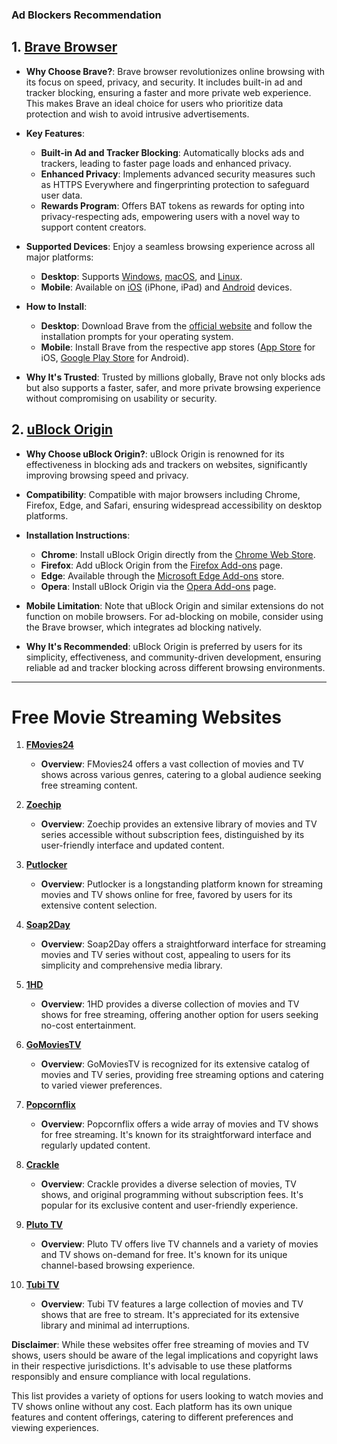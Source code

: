 ### Ad Blockers Recommendation

## 1. [Brave Browser](https://brave.com/)
   - **Why Choose Brave?**: Brave browser revolutionizes online browsing with its focus on speed, privacy, and security. It includes built-in ad and tracker blocking, ensuring a faster and more private web experience. This makes Brave an ideal choice for users who prioritize data protection and wish to avoid intrusive advertisements.

   - **Key Features**:
     - **Built-in Ad and Tracker Blocking**: Automatically blocks ads and trackers, leading to faster page loads and enhanced privacy.
     - **Enhanced Privacy**: Implements advanced security measures such as HTTPS Everywhere and fingerprinting protection to safeguard user data.
     - **Rewards Program**: Offers BAT tokens as rewards for opting into privacy-respecting ads, empowering users with a novel way to support content creators.

   - **Supported Devices**: Enjoy a seamless browsing experience across all major platforms:
     - **Desktop**: Supports [Windows](https://brave.com/download/), [macOS](https://brave.com/download/), and [Linux](https://brave.com/download/).
     - **Mobile**: Available on [iOS](https://apps.apple.com/us/app/brave-browser/id1052879175) (iPhone, iPad) and [Android](https://play.google.com/store/apps/details?id=com.brave.browser) devices.

   - **How to Install**: 
     - **Desktop**: Download Brave from the [official website](https://brave.com/download/) and follow the installation prompts for your operating system.
     - **Mobile**: Install Brave from the respective app stores ([App Store](https://apps.apple.com/us/app/brave-browser/id1052879175) for iOS, [Google Play Store](https://play.google.com/store/apps/details?id=com.brave.browser) for Android).

   - **Why It's Trusted**: Trusted by millions globally, Brave not only blocks ads but also supports a faster, safer, and more private browsing experience without compromising on usability or security.

## 2. [uBlock Origin](https://ublockorigin.com/)
   - **Why Choose uBlock Origin?**: uBlock Origin is renowned for its effectiveness in blocking ads and trackers on websites, significantly improving browsing speed and privacy.

   - **Compatibility**: Compatible with major browsers including Chrome, Firefox, Edge, and Safari, ensuring widespread accessibility on desktop platforms.

   - **Installation Instructions**: 
     - **Chrome**: Install uBlock Origin directly from the [Chrome Web Store](https://chrome.google.com/webstore/detail/ublock-origin/cjpalhdlnbpafiamejdnhcphjbkeiagm).
     - **Firefox**: Add uBlock Origin from the [Firefox Add-ons](https://addons.mozilla.org/en-US/firefox/addon/ublock-origin/) page.
     - **Edge**: Available through the [Microsoft Edge Add-ons](https://microsoftedge.microsoft.com/addons/detail/ublock-origin/odfafepnkmbhccpbejgmiehpchacaeak) store.
     - **Opera**: Install uBlock Origin via the [Opera Add-ons](https://addons.opera.com/en/extensions/details/ublock/) page.

   - **Mobile Limitation**: Note that uBlock Origin and similar extensions do not function on mobile browsers. For ad-blocking on mobile, consider using the Brave browser, which integrates ad blocking natively.

   - **Why It's Recommended**: uBlock Origin is preferred by users for its simplicity, effectiveness, and community-driven development, ensuring reliable ad and tracker blocking across different browsing environments.

---

# Free Movie Streaming Websites

1. **[FMovies24](https://fmovies24.to/)**
   - **Overview**: FMovies24 offers a vast collection of movies and TV shows across various genres, catering to a global audience seeking free streaming content.

2. **[Zoechip](https://zoechip.cc/)**
   - **Overview**: Zoechip provides an extensive library of movies and TV series accessible without subscription fees, distinguished by its user-friendly interface and updated content.

3. **[Putlocker](https://putlocker.pe/)**
   - **Overview**: Putlocker is a longstanding platform known for streaming movies and TV shows online for free, favored by users for its extensive content selection.

4. **[Soap2Day](https://www.soap2day.tf/)**
   - **Overview**: Soap2Day offers a straightforward interface for streaming movies and TV series without cost, appealing to users for its simplicity and comprehensive media library.

5. **[1HD](https://1hd.to/)**
   - **Overview**: 1HD provides a diverse collection of movies and TV shows for free streaming, offering another option for users seeking no-cost entertainment.

6. **[GoMoviesTV](https://gomoviestv.to/)**
   - **Overview**: GoMoviesTV is recognized for its extensive catalog of movies and TV series, providing free streaming options and catering to varied viewer preferences.

7. **[Popcornflix](https://popcornflix.com)**
   - **Overview**: Popcornflix offers a wide array of movies and TV shows for free streaming. It's known for its straightforward interface and regularly updated content.

8. **[Crackle](https://www.crackle.com/)**
   - **Overview**: Crackle provides a diverse selection of movies, TV shows, and original programming without subscription fees. It's popular for its exclusive content and user-friendly experience.

9. **[Pluto TV](https://pluto.tv/)**
   - **Overview**: Pluto TV offers live TV channels and a variety of movies and TV shows on-demand for free. It's known for its unique channel-based browsing experience.

10. **[Tubi TV](https://tubitv.com/)**
    - **Overview**: Tubi TV features a large collection of movies and TV shows that are free to stream. It's appreciated for its extensive library and minimal ad interruptions.

**Disclaimer**: While these websites offer free streaming of movies and TV shows, users should be aware of the legal implications and copyright laws in their respective jurisdictions. It's advisable to use these platforms responsibly and ensure compliance with local regulations.

This list provides a variety of options for users looking to watch movies and TV shows online without any cost. Each platform has its own unique features and content offerings, catering to different preferences and viewing experiences.
